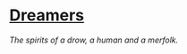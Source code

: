 # [Dreamers](https://hollowknight.wiki/w/Dreamers#Locations)

*The spirits of a drow, a human and a merfolk.*
